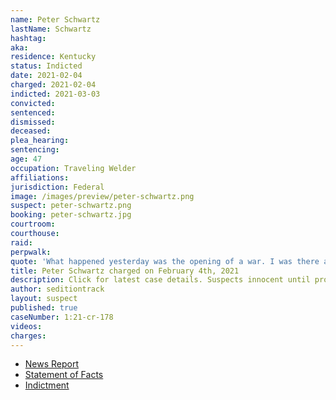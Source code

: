 ```yaml
---
name: Peter Schwartz
lastName: Schwartz
hashtag:
aka:
residence: Kentucky
status: Indicted
date: 2021-02-04
charged: 2021-02-04
indicted: 2021-03-03
convicted: 
sentenced: 
dismissed: 
deceased:
plea_hearing:
sentencing:
age: 47
occupation: Traveling Welder
affiliations:
jurisdiction: Federal
image: /images/preview/peter-schwartz.png
suspect: peter-schwartz.png
booking: peter-schwartz.jpg
courtroom:
courthouse:
raid:
perpwalk:
quote: 'What happened yesterday was the opening of a war. I was there and whether people will acknowledge it or not we are now at war.'
title: Peter Schwartz charged on February 4th, 2021
description: Click for latest case details. Suspects innocent until proven guilty.
author: seditiontrack
layout: suspect
published: true
caseNumber: 1:21-cr-178
videos:
charges:
---
```

- [News Report](https://www.post-gazette.com/news/crime-courts/2021/02/04/peter-schwartz-us-capitol-riots-arrest-uniontown-kentucky/stories/202102040169)
- [Statement of Facts](https://www.justice.gov/usao-dc/case-multi-defendant/file/1364696/download)
- [Indictment](https://www.justice.gov/usao-dc/case-multi-defendant/file/1377791/download)

